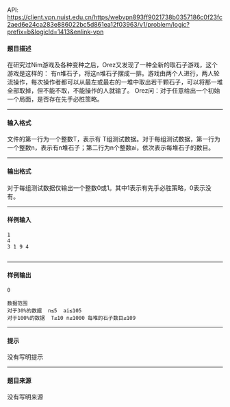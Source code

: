 API: https://client.vpn.nuist.edu.cn/https/webvpn893ff9021738b0357186c0f23fc2aed6e24ca283e886022bc5d861ea12f03963/v1/problem/logic?prefix=b&logicId=1413&enlink-vpn

#### 题目描述

在研究过Nim游戏及各种变种之后，Orez又发现了一种全新的取石子游戏，这个游戏是这样的： 有n堆石子，将这n堆石子摆成一排。游戏由两个人进行，两人轮流操作，每次操作者都可以从最左或最右的一堆中取出若干颗石子，可以将那一堆全部取掉，但不能不取，不能操作的人就输了。 Orez问：对于任意给出一个初始一个局面，是否存在先手必胜策略。

---

#### 输入格式

文件的第一行为一个整数T，表示有 T组测试数据。对于每组测试数据，第一行为一个整数n，表示有n堆石子；第二行为n个整数ai，依次表示每堆石子的数目。

---

#### 输出格式

对于每组测试数据仅输出一个整数0或1。其中1表示有先手必胜策略，0表示没有。

---

#### 样例输入
```
1
4
3 1 9 4


```

---

#### 样例输出
```
0

数据范围
对于30%的数据  n≤5  ai≤105
对于100%的数据  T≤10 n≤1000 每堆的石子数目≤109

```

---

#### 提示

没有写明提示

---

#### 题目来源

没有写明来源
